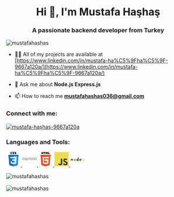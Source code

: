 <h1 align="center">Hi 👋, I'm Mustafa Haşhaş</h1>
<h3 align="center">A passionate backend developer from Turkey</h3>

<p align="left"> <img src="https://komarev.com/ghpvc/?username=mustafahashas&label=Profile%20views&color=0e75b6&style=flat" alt="mustafahashas" /> </p>

- 👨‍💻 All of my projects are available at [https://www.linkedin.com/in/mustafa-ha%C5%9Fha%C5%9F-9667a120a/](https://www.linkedin.com/in/mustafa-ha%C5%9Fha%C5%9F-9667a120a/)

- 💬 Ask me about **Node.js Express.js**

- 📫 How to reach me **mustafahashas036@gmail.com**

<h3 align="left">Connect with me:</h3>
<p align="left">
<a href="https://linkedin.com/in/mustafa-haşhaş-9667a120a" target="blank"><img align="center" src="https://raw.githubusercontent.com/rahuldkjain/github-profile-readme-generator/master/src/images/icons/Social/linked-in-alt.svg" alt="mustafa-haşhaş-9667a120a" height="30" width="40" /></a>
</p>

<h3 align="left">Languages and Tools:</h3>
<p align="left"> <a href="https://www.w3schools.com/css/" target="_blank" rel="noreferrer"> <img src="https://raw.githubusercontent.com/devicons/devicon/master/icons/css3/css3-original-wordmark.svg" alt="css3" width="40" height="40"/> </a> <a href="https://expressjs.com" target="_blank" rel="noreferrer"> <img src="https://raw.githubusercontent.com/devicons/devicon/master/icons/express/express-original-wordmark.svg" alt="express" width="40" height="40"/> </a> <a href="https://www.w3.org/html/" target="_blank" rel="noreferrer"> <img src="https://raw.githubusercontent.com/devicons/devicon/master/icons/html5/html5-original-wordmark.svg" alt="html5" width="40" height="40"/> </a> <a href="https://developer.mozilla.org/en-US/docs/Web/JavaScript" target="_blank" rel="noreferrer"> <img src="https://raw.githubusercontent.com/devicons/devicon/master/icons/javascript/javascript-original.svg" alt="javascript" width="40" height="40"/> </a> <a href="https://nodejs.org" target="_blank" rel="noreferrer"> <img src="https://raw.githubusercontent.com/devicons/devicon/master/icons/nodejs/nodejs-original-wordmark.svg" alt="nodejs" width="40" height="40"/> </a> </p>

<p><img align="center" src="https://github-readme-stats.vercel.app/api/top-langs?username=mustafahashas&show_icons=true&locale=en&layout=compact" alt="mustafahashas" /></p>

<p><img align="center" src="https://github-readme-streak-stats.herokuapp.com/?user=mustafahashas&" alt="mustafahashas" /></p>

